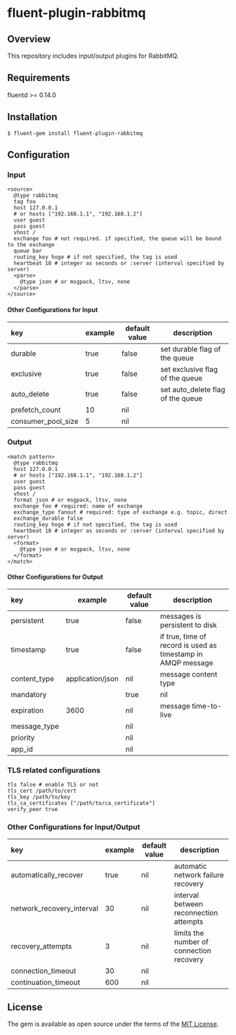 # fluent-plugin-rabbitmq

## Overview

This repository includes input/output plugins for RabbitMQ.

## Requirements

fluentd >= 0.14.0

## Installation

    $ fluent-gem install fluent-plugin-rabbitmq

## Configuration

### Input

```
<source>
  @type rabbitmq
  tag foo
  host 127.0.0.1
  # or hosts ["192.168.1.1", "192.168.1.2"]
  user guest
  pass guest
  vhost /
  exchange foo # not required. if specified, the queue will be bound to the exchange
  queue bar
  routing_key hoge # if not specified, the tag is used
  heartbeat 10 # integer as seconds or :server (interval specified by server)
  <parse>
    @type json # or msgpack, ltsv, none
  </parse>
</source>
```

#### Other Configurations for Input

|key|example|default value|description|
|:--|---|---|---|
|durable|true|false|set durable flag of the queue|
|exclusive|true|false|set exclusive flag of the queue|
|auto_delete|true|false|set auto_delete flag of the queue|
|prefetch_count|10|nil||
|consumer_pool_size|5|nil||

### Output

```
<match pattern>
  @type rabbitmq
  host 127.0.0.1
  # or hosts ["192.168.1.1", "192.168.1.2"]
  user guest
  pass guest
  vhost /
  format json # or msgpack, ltsv, none
  exchange foo # required: name of exchange
  exchange_type fanout # required: type of exchange e.g. topic, direct
  exchange_durable false
  routing_key hoge # if not specified, the tag is used
  heartbeat 10 # integer as seconds or :server (interval specified by server)
  <format>
    @type json # or msgpack, ltsv, none
  </format>
</match>
```

#### Other Configurations for Output

|key|example|default value|description|
|:--|---|---|---|
|persistent|true|false|messages is persistent to disk|
|timestamp|true|false|if true, time of record is used as timestamp in AMQP message|
|content_type|application/json|nil|message content type|
|mandatory||true|nil||
|expiration|3600|nil|message time-to-live|
|message_type||nil||
|priority||nil||
|app_id||nil||

### TLS related configurations

```
tls false # enable TLS or not
tls_cert /path/to/cert
tls_key /path/to/key
tls_ca_certificates ["/path/to/ca_certificate"]
verify_peer true
```

### Other Configurations for Input/Output

|key|example|default value|description|
|:--|---|---|---|
|automatically_recover|true|nil|automatic network failure recovery|
|network_recovery_interval|30|nil|interval between reconnection attempts|
|recovery_attempts|3|nil|limits the number of connection recovery|
|connection_timeout|30|nil||
|continuation_timeout|600|nil||

## License

The gem is available as open source under the terms of the [MIT License](http://opensource.org/licenses/MIT).

